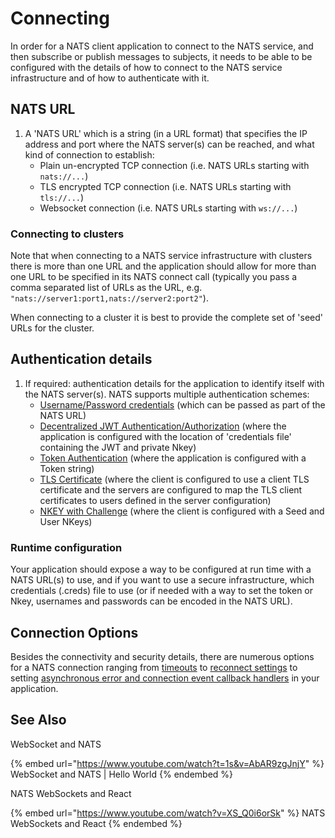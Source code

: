 # Connecting

In order for a NATS client application to connect to the NATS service, and then subscribe or publish messages to subjects, it needs to be able to be configured with the details of how to connect to the NATS service infrastructure and of how to authenticate with it.

## NATS URL

1. A 'NATS URL' which is a string (in a URL format) that specifies the IP address and port where the NATS server(s) can be reached, and what kind of connection to establish:
   * Plain un-encrypted TCP connection (i.e. NATS URLs starting with `nats://...`)
   * TLS encrypted TCP connection (i.e. NATS URLs starting with `tls://...`)
   * Websocket connection (i.e. NATS URLs starting with `ws://...`)

### Connecting to clusters

Note that when connecting to a NATS service infrastructure with clusters there is more than one URL and the application should allow for more than one URL to be specified in its NATS connect call (typically you pass a comma separated list of URLs as the URL, e.g. `"nats://server1:port1,nats://server2:port2"`).

When connecting to a cluster it is best to provide the complete set of 'seed' URLs for the cluster.

## Authentication details

1. If required: authentication details for the application to identify itself with the NATS server(s). NATS supports multiple authentication schemes:
   * [Username/Password credentials](./security/userpass.md) (which can be passed as part of the NATS URL)
   * [Decentralized JWT Authentication/Authorization](./security/creds.md) (where the application is configured with the location of 'credentials file' containing the JWT and private Nkey)
   * [Token Authentication](./security/token.md#connecting-with-a-token) (where the application is configured with a Token string)
   * [TLS Certificate](./security/tls.md#connecting-with-tls-and-verify-client-identity) (where the client is configured to use a client TLS certificate and the servers are configured to map the TLS client certificates to users defined in the server configuration)
   * [NKEY with Challenge](./security/nkey.md) (where the client is configured with a Seed and User NKeys)

### Runtime configuration

Your application should expose a way to be configured at run time with a NATS URL(s) to use, and if you want to use a secure infrastructure, which credentials (.creds) file to use (or if needed with a way to set the token or Nkey, usernames and passwords can be encoded in the NATS URL).

## Connection Options

Besides the connectivity and security details, there are numerous options for a NATS connection ranging from [timeouts](../reconnect/README.md#connection-timeout-attributes) to [reconnect settings](../reconnect/README.md#reconnection-attributes) to setting [asynchronous error and connection event callback handlers](../reconnect/README.md#advisories) in your application.

## See Also

WebSocket and NATS&#x20;

{% embed url="https://www.youtube.com/watch?t=1s&v=AbAR9zgJnjY" %}
WebSocket and NATS | Hello World
{% endembed %}

NATS WebSockets and React

{% embed url="https://www.youtube.com/watch?v=XS_Q0i6orSk" %}
NATS WebSockets and React
{% endembed %}

